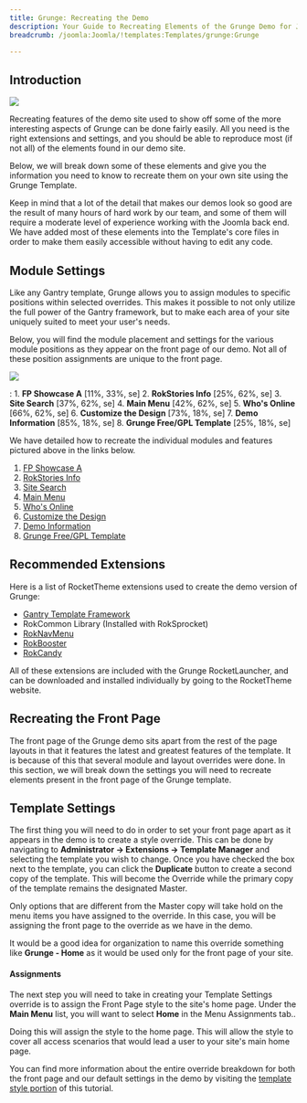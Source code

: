```yaml
---
title: Grunge: Recreating the Demo
description: Your Guide to Recreating Elements of the Grunge Demo for Joomla
breadcrumb: /joomla:Joomla/!templates:Templates/grunge:Grunge

---
```


Introduction
-----

![][Grunge]

Recreating features of the demo site used to show off some of the more interesting aspects of Grunge can be done fairly easily. All you need is the right extensions and settings, and you should be able to reproduce most (if not all) of the elements found in our demo site. 

Below, we will break down some of these elements and give you the information you need to know to recreate them on your own site using the Grunge Template.

Keep in mind that a lot of the detail that makes our demos look so good are the result of many hours of hard work by our team, and some of them will require a moderate level of experience working with the Joomla back end. We have added most of these elements into the Template's core files in order to make them easily accessible without having to edit any code.

Module Settings
-----

Like any Gantry template, Grunge allows you to assign modules to specific positions within selected overrides. This makes it possible to not only utilize the full power of the Gantry framework, but to make each area of your site uniquely suited to meet your user's needs.

Below, you will find the module placement and settings for the various module positions as they appear on the front page of our demo. Not all of these position assignments are unique to the front page.

![][Grunge2]

:   1. **FP Showcase A**  [11%, 33%, se]
    2. **RokStories Info**  [25%, 62%, se]
    3. **Site Search**  [37%, 62%, se]
    4. **Main Menu** [42%, 62%, se]
    5. **Who's Online** [66%, 62%, se]
    6. **Customize the Design** [73%, 18%, se]
    7. **Demo Information** [85%, 18%, se] 
    8. **Grunge Free/GPL Template** [25%, 18%, se]

We have detailed how to recreate the individual modules and features pictured above in the links below.

1. [FP Showcase A][module1]
2. [RokStories Info][module2]
3. [Site Search][module3]
4. [Main Menu][module4]
5. [Who's Online][module5]
6. [Customize the Design][module6]
7. [Demo Information][module7]
8. [Grunge Free/GPL Template][module8]

Recommended Extensions
-----

Here is a list of RocketTheme extensions used to create the demo version of Grunge:

* [Gantry Template Framework][gantry]
* RokCommon Library (Installed with RokSprocket)
* [RokNavMenu][roknavmenu]
* [RokBooster][rokbooster]
* [RokCandy][rokcandy]

All of these extensions are included with the Grunge RocketLauncher, and can be downloaded and installed individually by going to the RocketTheme website.

Recreating the Front Page
-----

The front page of the Grunge demo sits apart from the rest of the page layouts in that it features the latest and greatest features of the template. It is because of this that several module and layout overrides were done. In this section, we will break down the settings you will need to recreate elements present in the front page of the Grunge template.

Template Settings
-----

The first thing you will need to do in order to set your front page apart as it appears in the demo is to create a style override. This can be done by navigating to **Administrator -> Extensions -> Template Manager** and selecting the template you wish to change.  Once you have checked the box next to the template, you can click the **Duplicate** button to create a second copy of the template. This will become the Override while the primary copy of the template remains the designated Master.

Only options that are different from the Master copy will take hold on the menu items you have assigned to the override. In this case, you will be assigning the front page to the override as we have in the demo.

It would be a good idea for organization to name this override something like **Grunge - Home** as it would be used only for the front page of your site.

#### Assignments

The next step you will need to take in creating your Template Settings override is to assign the Front Page style to the site's home page. Under the **Main Menu** list, you will want to select **Home** in the Menu Assignments tab..

Doing this will assign the style to the home page. This will allow the style to cover all access scenarios that would lead a user to your site's main home page.

You can find more information about the entire override breakdown for both the front page and our default settings in the demo by visiting the [template style portion][demooverride] of this tutorial.

[gantry]: http://gantry-framework.org/download
[Grunge]: assets/grunge2.jpeg
[Grunge2]: assets/grunge.jpg
[demooverride]: demo_override.md
[roknavmenu]: http://www.rockettheme.com/extensions-joomla/roknavmenu
[rokbooster]: http://www.rockettheme.com/extensions-joomla/rokbooster
[rokcandy]: http://www.rockettheme.com/extensions-joomla/rokcandy
[module1]: demo_module_1.md
[module2]: demo_module_2.md
[module3]: demo_module_3.md
[module4]: demo_module_4.md
[module5]: demo_module_5.md
[module6]: demo_module_6.md
[module7]: demo_module_7.md
[module8]: demo_module_8.md
[module9]: demo_module_9.md
[module10]: demo_module_10.md
[module11]: demo_module_11.md
[module12]: demo_module_12.md
[module13]: demo_module_13.md
[module14]: demo_module_14.md
[module15]: demo_module_15.md
[mainmenu]: assets/menu_1.jpeg
[icons]: http://fortawesome.github.io/Font-Awesome/icons/
[scroll]: assets/demo_2.jpeg